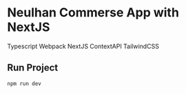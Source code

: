 # Neulhan Commerse App with NextJS

Typescript Webpack NextJS ContextAPI TailwindCSS

## Run Project

```
npm run dev
```

